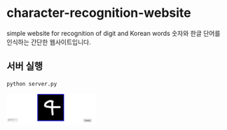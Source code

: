 # character-recognition-website
simple website for recognition of digit and Korean words
숫자와 한글 단어를 인식하는 간단한 웹사이트입니다.

## 서버 실행
<pre><code>python server.py</code></pre>

<img src="./img/input1.JPG" alt="logo" width="40%" height="30%" />
